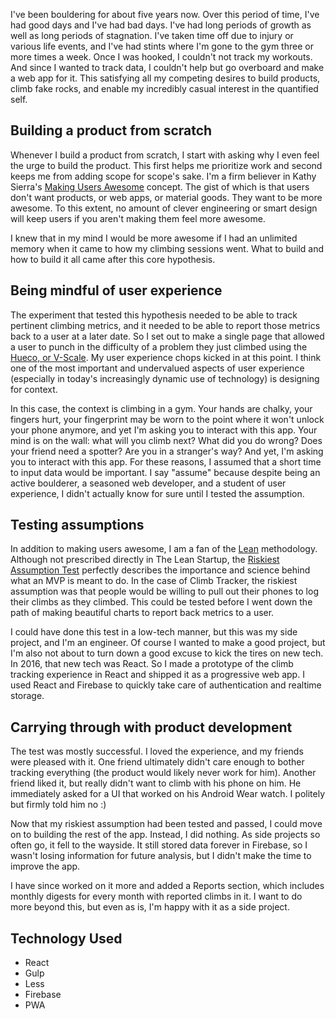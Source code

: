 I've been bouldering for about five years now. Over this period of time, I've had good days and I've had bad days. I've had long periods of growth as well as long periods of stagnation. I've taken time off due to injury or various life events, and I've had stints where I'm gone to the gym three or more times a week. Once I was hooked, I couldn't not track my workouts. And since I wanted to track data, I couldn't help but go overboard and make a web app for it. This satisfying all my competing desires to build products, climb fake rocks, and enable my incredibly casual interest in the quantified self.

## Building a product from scratch

Whenever I build a product from scratch, I start with asking why I even feel the urge to build the product. This first helps me prioritize work and second keeps me from adding scope for scope's sake. I'm a firm believer in Kathy Sierra's [Making Users Awesome](http://seriouspony.com/badass-users-the-book/) concept. The gist of which is that users don't want products, or web apps, or material goods. They want to be more awesome. To this extent, no amount of clever engineering or smart design will keep users if you aren't making them feel more awesome.

I knew that in my mind I would be more awesome if I had an unlimited memory when it came to how my climbing sessions went. What to build and how to build it all came after this core hypothesis.

## Being mindful of user experience

The experiment that tested this hypothesis needed to be able to track pertinent climbing metrics, and it needed to be able to report those metrics back to a user at a later date. So I set out to make a single page that allowed a user to punch in the difficulty of a problem they just climbed using the [Hueco, or V-Scale](https://en.wikipedia.org/wiki/Grade_(bouldering)#Hueco_scale). My user experience chops kicked in at this point. I think one of the most important and undervalued aspects of user experience (especially in today's increasingly dynamic use of technology) is designing for context.

In this case, the context is climbing in a gym. Your hands are chalky, your fingers hurt, your fingerprint may be worn to the point where it won't unlock your phone anymore, and yet I'm asking you to interact with this app. Your mind is on the wall: what will you climb next? What did you do wrong? Does your friend need a spotter? Are you in a stranger's way? And yet, I'm asking you to interact with this app. For these reasons, I assumed that a short time to input data would be important. I say "assume" because despite being an active boulderer, a seasoned web developer, and a student of user experience, I didn't actually know for sure until I tested the assumption.

## Testing assumptions

In addition to making users awesome, I am a fan of the [Lean](http://theleanstartup.com/) methodology. Although not prescribed directly in The Lean Startup, the [Riskiest Assumption Test](https://hackernoon.com/the-mvp-is-dead-long-live-the-rat-233d5d16ab02) perfectly describes the importance and science behind what an MVP is meant to do. In the case of Climb Tracker, the riskiest assumption was that people would be willing to pull out their phones to log their climbs as they climbed. This could be tested before I went down the path of making beautiful charts to report back metrics to a user.

I could have done this test in a low-tech manner, but this was my side project, and I'm an engineer. Of course I wanted to make a good project, but I'm also not about to turn down a good excuse to kick the tires on new tech. In 2016, that new tech was React. So I made a prototype of the climb tracking experience in React and shipped it as a progressive web app. I used React and Firebase to quickly take care of authentication and realtime storage.

## Carrying through with product development

The test was mostly successful. I loved the experience, and my friends were pleased with it. One friend ultimately didn't care enough to bother tracking everything (the product would likely never work for him). Another friend liked it, but really didn't want to climb with his phone on him. He immediately asked for a UI that worked on his Android Wear watch. I politely but firmly told him no :)

Now that my riskiest assumption had been tested and passed, I could move on to building the rest of the app. Instead, I did nothing. As side projects so often go, it fell to the wayside. It still stored data forever in Firebase, so I wasn't losing information for future analysis, but I didn't make the time to improve the app.

I have since worked on it more and added a Reports section, which includes monthly digests for every month with reported climbs in it. I want to do more beyond this, but even as is, I'm happy with it as a side project.

## Technology Used

- React
- Gulp
- Less
- Firebase
- PWA

